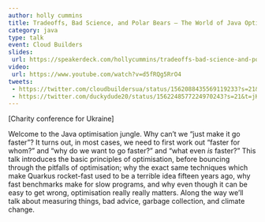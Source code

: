 ```yaml
---
author: holly cummins
title: Tradeoffs, Bad Science, and Polar Bears – The World of Java Optimisation
category: java
type: talk
event: Cloud Builders
slides: 
 url: https://speakerdeck.com/hollycummins/tradeoffs-bad-science-and-polar-bears-the-world-of-java-optimisation-7b724b86-61cc-4684-8280-01daf36259c2
video: 
 url: https://www.youtube.com/watch?v=d5fRQg5RrO4
tweets:
 - https://twitter.com/cloudbuildersua/status/1562088435569119233?s=21&t=Ac1pM9RsBC4ZUvmRAhqjTg
 - https://twitter.com/duckydude20/status/1562248577224970243?s=21&t=jKn3bLYpYKqaw7j_ipCdwg
---
```

[Charity conference for Ukraine]

Welcome to the Java optimisation jungle. Why can’t we “just make it go faster”? It turns out, in most cases, we need to first work out “faster for whom?” and “why do we want to go faster?” and “what even *is* faster?” This talk introduces the basic principles of optimisation, before bouncing through the pitfalls of optimisation; why the exact same techniques which make Quarkus rocket-fast used to be a terrible idea fifteen years ago, why fast benchmarks make for slow programs, and why even though it can be easy to get wrong, optimisation really really matters. Along the way we’ll talk about measuring things, bad advice, garbage collection, and climate change. 